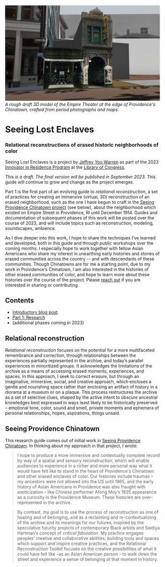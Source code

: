 ![](research/images/empire-theater.png)
_A rough draft 3D model of the Empire Theater at the edge of Providence's Chinatown, crafted from period photographs and maps._

# Seeing Lost Enclaves
### Relational reconstructions of erased historic neighborhoods of color

Seeing Lost Enclaves is a project by [Jeffrey Yoo Warren](https://unterbahn.com) as part of the 2023 [Innovator in Residence Program](https://labs.loc.gov/about/opportunities/innovator-in-residence-program) at the [Library of Congress](https://www.loc.gov/).

_This is a draft. The final version will be published in September 2023._ This guide will continue to grow and change as the project emerges. 

Part 1 is the first part of an evolving guide to _relational reconstruction_, a set of practices for creating an immersive (virtual, 3D) reconstruction of an erased neighborhood, such as the one I have begun to craft in the [Seeing Providence Chinatown project](https://unterbahn.com/chinatown) (see below), about the neighborhood which existed on Empire Street in Providence, RI until December 1914. Guides and documentation of subsequent phases of this work will be posted over the course of 2023, and will include topics such as reconstruction, modeling, soundscapes, ambience. 

As I dive deeper into this work, I hope to share the techniques I've learned and developed, both in this guide and through public workshops over the coming months. I especially hope to work together with fellow Asian Americans who share my interest in unearthing early histories and stories of erased communities across the country -- and with descendants of these communities. Though Chinatowns are for me a starting point, due to my work in Providence's Chinatown, I am also interested in the histories of other erased communities of color, and hope to learn more about these histories over the course of the project. Please [reach out](contact.md) if you are interested in sharing or contributing.  

## Contents

* [Introductory blog post](blog/01-introduction.md)
* [Part 1: Research](research/)
* (additional phases coming in 2023)

## Relational reconstruction

_Relational reconstruction_ focuses on the potential for a more multifaceted remembrance and correction, through relationships between the experiences partially represented in the archive, and today’s parallel experiences in minoritized groups. It acknowledges the limitations of the archive as a means of accessing erased moments, experiences, and spaces. In this approach, I seek to correct erasure, but through an imaginative, immersive, social, and creative approach, which encloses a gentle and nourishing space rather than enclosing an artifact of history in a diorama at a museum or on a plaque. This process restructures the archive as a set of selective clues, shaped by the active intent to obscure ancestral knowledges best expressed in ways least likely to be historically preserved – emotional tone, color, sound and smell, private moments and ephemera of personal relationships, hopes, aspirations, things unsaid.

## Seeing Providence Chinatown

This research guide comes out of initial work in [Seeing Providence Chinatown](https://unterbahn.com/chinatown). In thinking about my approach in that project, I wrote:

> I hope to produce a more immersive and contextually complete record by way of a spatial and sensory reconstruction, which will enable audiences to experience in a richer and more personal way what it would have felt like to stand in the heart of Providence's Chinatown and other erased enclaves of color. Our histories include traumas – my ancestors were not allowed into the US until 1965, and the early history of Asian Americans in Providence was also fraught with exoticization – like Chinese performer Afong Moy’s 1835 appearance as a curiosity in the Providence Museum. These histories are over-represented in the archive.

> By contrast, my goal is to use the process of reconstruction as one of healing and of belonging, and as a reclaiming and re-contextualizing of the archive and its meanings for our futures, inspired by the speculative futurity projects of contemporary Black artists and Saidiya Hartman's concept of _critical fabulation_. My practice engages peoples’ creative and collaborative abilities, building tools and spaces which support and inspire creative practices, and the Relational Reconstruction Toolkit focuses on the creative possibilities of what it could have felt like –as an Asian American person – to walk down the street and experience a sense of belonging at that moment in history.
